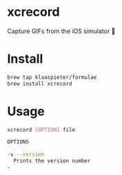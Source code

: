 # xcrecord

Capture GIFs from the iOS simulator 🎥

# Install

```sh
brew tap klaaspieter/formulae
brew install xcrecord
```

# Usage

```sh
xcrecord [OPTION] file

OPTIONS

-v --version
  Prints the version number
-
```
